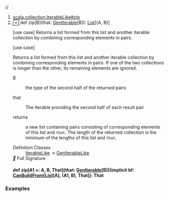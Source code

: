 //
<ol>
<li><a href="https://www.scala-lang.org/api/2.12.3/scala/collection/immutable/List.html#zip[B](that:scala.collection.GenIterable[B]):List[(A,B)]">scala.collection.IterableLike#zip</a></li>
<li name="scala.collection.IterableLike#zip" visbl="pub" class="indented0 " data-isabs="false" fullcomment="yes" group="Ungrouped"> <a id="zip[B](that:scala.collection.GenIterable[B]):List[(A,B)]"></a><a id="zip[B](GenIterable[B]):List[(A,B)]"></a> <span class="permalink"> <a href="../../../scala/collection/immutable/List.html#zip[B](that:scala.collection.GenIterable[B]):List[(A,B)]" title="Permalink"> <i class="material-icons"></i> </a> </span> <span class="modifier_kind"> <span class="modifier"></span> <span class="kind">def</span> </span> <span class="symbol"> <span class="name">zip</span><span class="tparams">[<span name="B">B</span>]</span><span class="params">(<span name="that">that: <a href="../GenIterable.html" class="extype" name="scala.collection.GenIterable">GenIterable</a>[<span class="extype" name="scala.collection.IterableLike.zip.B">B</span>]</span>)</span><span class="result">: <a href="" class="extype" name="scala.collection.immutable.List">List</a>[(<span class="extype" name="scala.collection.GenIterableLike.A">A</span>, <span class="extype" name="scala.collection.IterableLike.zip.B">B</span>)]</span> </span> <p class="shortcomment cmt">[use case] Returns a list formed from this list and another iterable collection by combining corresponding elements in pairs.</p>
 <div class="fullcomment">
  [use case] 
  <div class="comment cmt">
   <p> Returns a list formed from this list and another iterable collection by combining corresponding elements in pairs. If one of the two collections is longer than the other, its remaining elements are ignored.</p>
  </div>
  <dl class="paramcmts block">
   <dt class="tparam">
    B
   </dt>
   <dd class="cmt">
    <p>the type of the second half of the returned pairs</p>
   </dd>
   <dt class="param">
    that
   </dt>
   <dd class="cmt">
    <p>The iterable providing the second half of each result pair</p>
   </dd>
   <dt>
    returns
   </dt>
   <dd class="cmt">
    <p>a new list containing pairs consisting of corresponding elements of this list and <code>that</code>. The length of the returned collection is the minimum of the lengths of this list and <code>that</code>.</p>
   </dd>
  </dl>
  <dl class="attributes block"> 
   <dt>
    Definition Classes
   </dt>
   <dd>
    <a href="../IterableLike.html" class="extype" name="scala.collection.IterableLike">IterableLike</a> → 
    <a href="../GenIterableLike.html" class="extype" name="scala.collection.GenIterableLike">GenIterableLike</a>
   </dd>
   <div class="full-signature-block toggleContainer"> 
    <span class="toggle"> <i class="material-icons"></i> Full Signature </span> 
    <div class="hiddenContent full-signature-usecase">
     <h4 id="signature" class="signature"> <span class="modifier_kind"> <span class="modifier"></span> <span class="kind">def</span> </span> <span class="symbol"> <span class="name">zip</span><span class="tparams">[<span name="A1">A1 &gt;: <span class="extype" name="scala.collection.immutable.List.A">A</span></span>, <span name="B">B</span>, <span name="That">That</span>]</span><span class="params">(<span name="that">that: <a href="../GenIterable.html" class="extype" name="scala.collection.GenIterable">GenIterable</a>[<span class="extype" name="scala.collection.IterableLike.zip.B">B</span>]</span>)</span><span class="params">(<span class="implicit">implicit </span><span name="bf">bf: <a href="../generic/CanBuildFrom.html" class="extype" name="scala.collection.generic.CanBuildFrom">CanBuildFrom</a>[<a href="" class="extype" name="scala.collection.immutable.List">List</a>[<span class="extype" name="scala.collection.immutable.List.A">A</span>], (<span class="extype" name="scala.collection.IterableLike.zip.A1">A1</span>, <span class="extype" name="scala.collection.IterableLike.zip.B">B</span>), <span class="extype" name="scala.collection.IterableLike.zip.That">That</span>]</span>)</span><span class="result">: <span class="extype" name="scala.collection.IterableLike.zip.That">That</span></span> </span> </h4>
    </div> 
   </div>
  </dl>
 </div> </li>
        </ol>


### Examples



